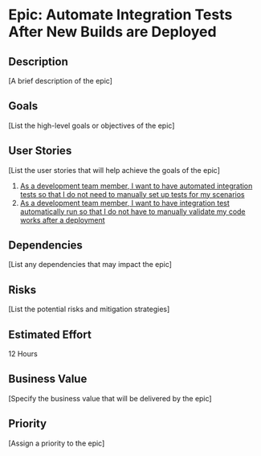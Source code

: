 # Epic: Automate Integration Tests After New Builds are Deployed

## Description
[A brief description of the epic]

## Goals
[List the high-level goals or objectives of the epic]

## User Stories
[List the user stories that will help achieve the goals of the epic]
1. [As a development team member, I want to have automated integration tests so that I do not need to manually set up tests for my scenarios](stories/story_test_creation.md)
2. [As a development team member, I want to have integration test automatically run so that I do not have to manually validate my code works after a deployment](stories/story_automated_test_execution.md)

## Dependencies
[List any dependencies that may impact the epic]

## Risks
[List the potential risks and mitigation strategies]

## Estimated Effort
12 Hours

## Business Value
[Specify the business value that will be delivered by the epic]

## Priority
[Assign a priority to the epic]
